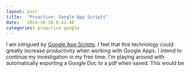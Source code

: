 ```yaml
---
layout: post
title:  "Proactive: Google App Scripts"
date:   2014-10-16 9:41:48
categories: proactive google
---
```

I am intrigued by [Google App Scripts][googleAppScripts]. I feel that this technology could greatly increase productivity when working with Google Apps. I intend to continue my investigation in my free time. I'm playing around with automatically exporting a Google Doc to a pdf when saved. This would be 

[googleAppScripts]:      https://developers.google.com/apps-script/

